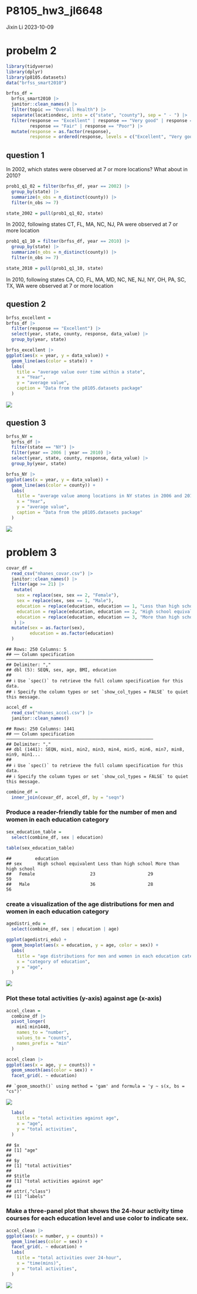 P8105_hw3_jl6648
================
Jixin Li
2023-10-09

# probelm 2

``` r
library(tidyverse)
library(dplyr)
library(p8105.datasets)                                                                  # load the data
data("brfss_smart2010") 
```

``` r
brfss_df =
  brfss_smart2010 |>
  janitor::clean_names() |>
  filter(topic == "Overall Health") |>
  separate(locationdesc, into = c("state", "county"), sep = " - ") |>
  filter(response == "Excellent" | response == "Very good" | response == "Good" | 
         response == "Fair" | response == "Poor") |>
  mutate(response = as.factor(response),
         response = ordered(response, levels = c("Excellent", "Very good", "Good", "Fair", "Poor"))) 
```

## question 1

In 2002, which states were observed at 7 or more locations? What about
in 2010?

``` r
prob1_q1_02 = filter(brfss_df, year == 2002) |>
  group_by(state) |>
  summarize(n_obs = n_distinct(county)) |>
  filter(n_obs >= 7) 

state_2002 = pull(prob1_q1_02, state)
```

In 2002, following states CT, FL, MA, NC, NJ, PA were observed at 7 or
more location

``` r
prob1_q1_10 = filter(brfss_df, year == 2010) |>
  group_by(state) |>
  summarize(n_obs = n_distinct(county)) |>
  filter(n_obs >= 7) 

state_2010 = pull(prob1_q1_10, state)
```

In 2010, following states CA, CO, FL, MA, MD, NC, NE, NJ, NY, OH, PA,
SC, TX, WA were observed at 7 or more location

## question 2

``` r
brfss_excellent =
brfss_df |>
  filter(response == "Excellent") |>
  select(year, state, county, response, data_value) |>
  group_by(year, state)

brfss_excellent |>
ggplot(aes(x = year, y = data_value)) +
  geom_line(aes(color = state)) +
  labs(
    title = "average value over time within a state",
    x = "Year",
    y = "average value",
    caption = "Data from the p8105.datasets package"
  ) 
```

![](P8105_hw3_jl6648_files/figure-gfm/unnamed-chunk-5-1.png)<!-- -->

## question 3

``` r
brfss_NY =
  brfss_df |> 
  filter(state == "NY") |>
  filter(year == 2006 | year == 2010) |>
  select(year, state, county, response, data_value) |>
  group_by(year, state)

brfss_NY |>
ggplot(aes(x = year, y = data_value)) +
  geom_line(aes(color = county)) +
  labs(
    title = "average value among locations in NY states in 2006 and 2010",
    x = "Year",
    y = "average value",
    caption = "Data from the p8105.datasets package"
  ) 
```

![](P8105_hw3_jl6648_files/figure-gfm/unnamed-chunk-6-1.png)<!-- -->

# problem 3

``` r
covar_df =
  read_csv("nhanes_covar.csv") |>
  janitor::clean_names() |>
  filter(age >= 21) |>
   mutate(                                  
    sex = replace(sex, sex == 2, "Female"),
    sex = replace(sex, sex == 1, "Male"),
    education = replace(education, education == 1, "Less than high school"),
    education = replace(education, education == 2, "High school equivalent"),
    education = replace(education, education == 3, "More than high school")
   ) |>
  mutate(sex = as.factor(sex),
         education = as.factor(education)
  )
```

    ## Rows: 250 Columns: 5
    ## ── Column specification ────────────────────────────────────────────────────────
    ## Delimiter: ","
    ## dbl (5): SEQN, sex, age, BMI, education
    ## 
    ## ℹ Use `spec()` to retrieve the full column specification for this data.
    ## ℹ Specify the column types or set `show_col_types = FALSE` to quiet this message.

``` r
accel_df =
  read_csv("nhanes_accel.csv") |>
  janitor::clean_names()
```

    ## Rows: 250 Columns: 1441
    ## ── Column specification ────────────────────────────────────────────────────────
    ## Delimiter: ","
    ## dbl (1441): SEQN, min1, min2, min3, min4, min5, min6, min7, min8, min9, min1...
    ## 
    ## ℹ Use `spec()` to retrieve the full column specification for this data.
    ## ℹ Specify the column types or set `show_col_types = FALSE` to quiet this message.

``` r
combine_df =
  inner_join(covar_df, accel_df, by = "seqn")
```

### Produce a reader-friendly table for the number of men and women in each education category

``` r
sex_education_table =
  select(combine_df, sex | education) 
  
table(sex_education_table)
```

    ##         education
    ## sex      High school equivalent Less than high school More than high school
    ##   Female                     23                    29                    59
    ##   Male                       36                    28                    56

### create a visualization of the age distributions for men and women in each education category

``` r
agedistri_edu =
  select(combine_df, sex | education | age) 

ggplot(agedistri_edu) +
  geom_boxplot(aes(x = education, y = age, color = sex)) +
  labs(
    title = "age distributions for men and women in each education category",
    x = "category of education",
    y = "age",
  )
```

![](P8105_hw3_jl6648_files/figure-gfm/unnamed-chunk-11-1.png)<!-- -->

### Plot these total activities (y-axis) against age (x-axis)

``` r
accel_clean = 
  combine_df |>
  pivot_longer(
    min1:min1440,
    names_to = "number",
    values_to = "counts",
    names_prefix = "min"
  )

accel_clean |>
ggplot(aes(x = age, y = counts)) +
  geom_smooth(aes(color = sex)) +
  facet_grid(. ~ education)
```

    ## `geom_smooth()` using method = 'gam' and formula = 'y ~ s(x, bs = "cs")'

![](P8105_hw3_jl6648_files/figure-gfm/unnamed-chunk-12-1.png)<!-- -->

``` r
  labs(
    title = "total activities against age",
    x = "age",
    y = "total activities",
  ) 
```

    ## $x
    ## [1] "age"
    ## 
    ## $y
    ## [1] "total activities"
    ## 
    ## $title
    ## [1] "total activities against age"
    ## 
    ## attr(,"class")
    ## [1] "labels"

### Make a three-panel plot that shows the 24-hour activity time courses for each education level and use color to indicate sex.

``` r
accel_clean |>
ggplot(aes(x = number, y = counts)) +
  geom_line(aes(color = sex)) +
  facet_grid(. ~ education) +
  labs(
    title = "total activities over 24-hour",
    x = "time(mins)",
    y = "total activities",
  ) 
```

![](P8105_hw3_jl6648_files/figure-gfm/unnamed-chunk-13-1.png)<!-- -->
